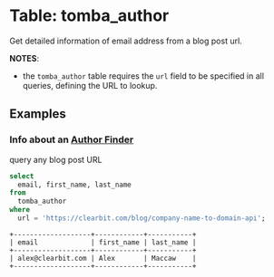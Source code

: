 # Table: tomba_author

Get detailed information of email address from a blog post url.

**NOTES**:

* the `tomba_author` table
  requires the `url` field to be specified in all queries, defining the URL
  to lookup.

## Examples

### Info about an [Author Finder](https://tomba.io/author-finder)

query any blog post URL

```sql
select
  email, first_name, last_name
from
  tomba_author
where
  url = 'https://clearbit.com/blog/company-name-to-domain-api';
```

```
+-------------------+------------+-----------+
| email             | first_name | last_name |
+-------------------+------------+-----------+
| alex@clearbit.com | Alex       | Maccaw    |
+-------------------+------------+-----------+
```